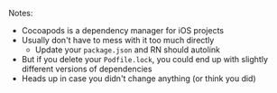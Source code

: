 Notes:
- Cocoapods is a dependency manager for iOS projects
- Usually don't have to mess with it too much directly
  - Update your `package.json` and RN should autolink
- But if you delete your `Podfile.lock`, you could end up with slightly different versions of dependencies
- Heads up in case you didn't change anything (or think you did)
